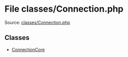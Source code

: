File classes/Connection.php
=========

Source: [classes/Connection.php](https://github.com/PrestaShop/PrestaShop/blob/1.5.0.9/classes/Connection.php)


Classes
-------

* [ConnectionCore](class.ConnectionCore.md)

